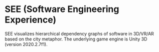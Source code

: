 # SEE (Software Engineering Experience)

SEE visualizes hierarchical dependency graphs of software in 3D/VR/AR based on the city metaphor. The underlying game engine is Unity 3D (version 2020.2.7f1). 
